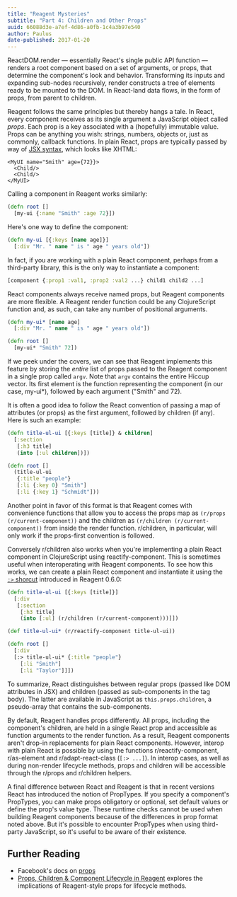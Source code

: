 ```yaml
---
title: "Reagent Mysteries"
subtitle: "Part 4: Children and Other Props"
uuid: 66088d3e-a7ef-4d86-a0fb-1c4a3b97e540
author: Paulus
date-published: 2017-01-20
---
```


ReactDOM.render — essentially React's single public API function — renders a root component based on a set of arguments, or props, that determine the component's look and behavior. Transforming its inputs and expanding sub-nodes recursively, render constructs a tree of elements ready to be mounted to the DOM. In React-land data flows, in the form of props, from parent to children.

Reagent follows the same principles but thereby hangs a tale. In React, every component receives as its single argument a JavaScript object called _props_. Each prop is a key associated with a (hopefully) immutable value. Props can be anything you wish: strings, numbers, objects or, just as commonly, callback functions. In plain React, props are typically passed by way of [JSX syntax](https://facebook.github.io/react/docs/jsx-in-depth.html), which looks like XHTML:

```
<MyUI name="Smith" age={72}}>
  <Child/>
  <Child/>
</MyUI>
```

Calling a component in Reagent works similarly:

```clojure
(defn root []
  [my-ui {:name "Smith" :age 72}])
```

Here's one way to define the component:

```clojure
(defn my-ui [{:keys [name age]}]
  [:div "Mr. " name " is " age " years old"])

```

In fact, if you are working with a plain React component, perhaps from a third-party library, this is the only way to instantiate a component:

```clojure
[component {:prop1 :val1, :prop2 :val2 ...} child1 child2 ...]
```

React components always receive named props, but Reagent components are more flexible. A Reagent render function could be any ClojureScript function and, as such, can take any number of positional arguments.
```clojure
(defn my-ui* [name age]
  [:div "Mr. " name " is " age " years old"])

(defn root []
  [my-ui* "Smith" 72])
```

If we peek under the covers, we can see that Reagent implements this feature by storing the _entire_ list of props passed to the Reagent component in a single prop called `argv`. Note that `argv` contains the entire Hiccup vector. Its first element is the function representing the component (in our case, my-ui*), followed by each argument ("Smith" and 72).

It is often a good idea to follow the React convention of passing a map of attributes (or props) as the first argument, followed by children (if any). Here is such an example:

```clojure
(defn title-ul-ui [{:keys [title]} & children]
  [:section
   [:h3 title]
   (into [:ul children])])

(defn root []
  (title-ul-ui
   {:title "people"}
   [:li {:key 0} "Smith"]
   [:li {:key 1} "Schmidt"]))
```

Another point in favor of this format is that Reagent comes with convenience functions that allow you to access the props map as `(r/props (r/current-component))` and the children as `(r/children (r/current-component))` from inside the render function. r/children, in particular, will only work if the props-first convention is followed.

Conversely r/children also works when you're implementing a plain React component in ClojureScript using reactify-component. This is sometimes useful when interoperating with Reagent components. To see how this works, we can create a plain React component and instantiate it using the [`:>` shorcut](https://reagent-project.github.io/news/news060-alpha.html) introduced in Reagent 0.6.0:

```clojure
(defn title-ul-ui [{:keys [title]}]
  [:div
   [:section
    [:h3 title]
    (into [:ul] (r/children (r/current-component)))]])

(def title-ul-ui* (r/reactify-component title-ul-ui))

(defn root []
  [:div
  [:> title-ul-ui* {:title "people"}
    [:li "Smith"]
    [:li "Taylor"]]])
```

To summarize, React distinguishes between regular props (passed like DOM attributes in JSX) and children (passed as sub-components in the tag body). The latter are available in JavaScript as `this.props.children`, a pseudo-array that contains the sub-components.

By default, Reagent handles props differently. All props, including the component's children, are held in a single React prop and accessible as function arguments to the render function. As a result, Reagent components aren't drop-in replacements for plain React components. However, interop with plain React is possible by using the  functions r/reactify-component, r/as-element and r/adapt-react-class (`[:> ...]`). In interop cases, as well as during non-render lifecycle methods, props and children will be accessible through the r/props and r/children helpers.

A final difference between React and Reagent is that in recent versions React has introduced the notion of PropTypes. If you specify a component's PropTypes, you can make props obligatory or optional, set default values or define the prop's value type. These runtime checks cannot be used when building Reagent components because of the differences in prop format noted above. But it's possible to encounter PropTypes when using third-party JavaScript, so it's useful to be aware of their existence.

## Further Reading

- Facebook's docs on [props](https://facebook.github.io/react/docs/components-and-props.html)
- [Props, Children & Component Lifecycle in Reagent](https://www.martinklepsch.org/posts/props-children-and-component-lifecycle-in-reagent.html)
  explores the implications of Reagent-style props for lifecycle methods.

